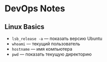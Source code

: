 # DevOps Notes

## Linux Basics
- `lsb_release -a` — показать версию Ubuntu
- `whoami` — текущий пользователь
- `hostname` — имя компьютера
- `pwd` — показать текущую директорию
